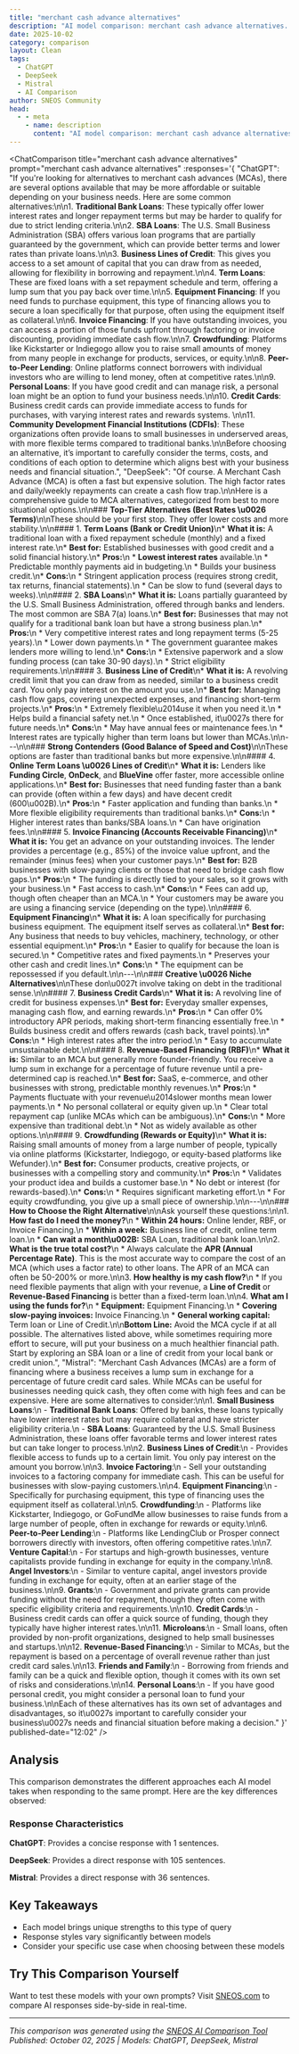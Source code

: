 ```yaml
---
title: "merchant cash advance alternatives"
description: "AI model comparison: merchant cash advance alternatives..."
date: 2025-10-02
category: comparison
layout: Clean
tags:
  - ChatGPT
  - DeepSeek
  - Mistral
  - AI Comparison
author: SNEOS Community
head:
  - - meta
    - name: description
      content: "AI model comparison: merchant cash advance alternatives..."
---
```


<ChatComparison
  title="merchant cash advance alternatives"
  prompt="merchant cash advance alternatives"
  :responses='{
    "ChatGPT": "If you're looking for alternatives to merchant cash advances (MCAs), there are several options available that may be more affordable or suitable depending on your business needs. Here are some common alternatives:\n\n1. **Traditional Bank Loans**: These typically offer lower interest rates and longer repayment terms but may be harder to qualify for due to strict lending criteria.\n\n2. **SBA Loans**: The U.S. Small Business Administration (SBA) offers various loan programs that are partially guaranteed by the government, which can provide better terms and lower rates than private loans.\n\n3. **Business Lines of Credit**: This gives you access to a set amount of capital that you can draw from as needed, allowing for flexibility in borrowing and repayment.\n\n4. **Term Loans**: These are fixed loans with a set repayment schedule and term, offering a lump sum that you pay back over time.\n\n5. **Equipment Financing**: If you need funds to purchase equipment, this type of financing allows you to secure a loan specifically for that purpose, often using the equipment itself as collateral.\n\n6. **Invoice Financing**: If you have outstanding invoices, you can access a portion of those funds upfront through factoring or invoice discounting, providing immediate cash flow.\n\n7. **Crowdfunding**: Platforms like Kickstarter or Indiegogo allow you to raise small amounts of money from many people in exchange for products, services, or equity.\n\n8. **Peer-to-Peer Lending**: Online platforms connect borrowers with individual investors who are willing to lend money, often at competitive rates.\n\n9. **Personal Loans**: If you have good credit and can manage risk, a personal loan might be an option to fund your business needs.\n\n10. **Credit Cards**: Business credit cards can provide immediate access to funds for purchases, with varying interest rates and rewards systems. \n\n11. **Community Development Financial Institutions (CDFIs)**: These organizations often provide loans to small businesses in underserved areas, with more flexible terms compared to traditional banks.\n\nBefore choosing an alternative, it’s important to carefully consider the terms, costs, and conditions of each option to determine which aligns best with your business needs and financial situation.",
    "DeepSeek": "Of course. A Merchant Cash Advance (MCA) is often a fast but expensive solution. The high factor rates and daily/weekly repayments can create a cash flow trap.\n\nHere is a comprehensive guide to MCA alternatives, categorized from best to more situational options.\n\n### **Top-Tier Alternatives (Best Rates \u0026 Terms)**\n\nThese should be your first stop. They offer lower costs and more stability.\n\n#### 1. **Term Loans (Bank or Credit Union)**\n*   **What it is:** A traditional loan with a fixed repayment schedule (monthly) and a fixed interest rate.\n*   **Best for:** Established businesses with good credit and a solid financial history.\n*   **Pros:**\n    *   **Lowest interest rates** available.\n    *   Predictable monthly payments aid in budgeting.\n    *   Builds your business credit.\n*   **Cons:**\n    *   Stringent application process (requires strong credit, tax returns, financial statements).\n    *   Can be slow to fund (several days to weeks).\n\n#### 2. **SBA Loans**\n*   **What it is:** Loans partially guaranteed by the U.S. Small Business Administration, offered through banks and lenders. The most common are SBA 7(a) loans.\n*   **Best for:** Businesses that may not qualify for a traditional bank loan but have a strong business plan.\n*   **Pros:**\n    *   Very competitive interest rates and long repayment terms (5-25 years).\n    *   Lower down payments.\n    *   The government guarantee makes lenders more willing to lend.\n*   **Cons:**\n    *   Extensive paperwork and a slow funding process (can take 30-90 days).\n    *   Strict eligibility requirements.\n\n#### 3. **Business Line of Credit**\n*   **What it is:** A revolving credit limit that you can draw from as needed, similar to a business credit card. You only pay interest on the amount you use.\n*   **Best for:** Managing cash flow gaps, covering unexpected expenses, and financing short-term projects.\n*   **Pros:**\n    *   Extremely flexible\u2014use it when you need it.\n    *   Helps build a financial safety net.\n    *   Once established, it\u0027s there for future needs.\n*   **Cons:**\n    *   May have annual fees or maintenance fees.\n    *   Interest rates are typically higher than term loans but lower than MCAs.\n\n---\n\n### **Strong Contenders (Good Balance of Speed and Cost)**\n\nThese options are faster than traditional banks but more expensive.\n\n#### 4. **Online Term Loans \u0026 Lines of Credit**\n*   **What it is:** Lenders like **Funding Circle**, **OnDeck**, and **BlueVine** offer faster, more accessible online applications.\n*   **Best for:** Businesses that need funding faster than a bank can provide (often within a few days) and have decent credit (600\u002B).\n*   **Pros:**\n    *   Faster application and funding than banks.\n    *   More flexible eligibility requirements than traditional banks.\n*   **Cons:**\n    *   Higher interest rates than banks/SBA loans.\n    *   Can have origination fees.\n\n#### 5. **Invoice Financing (Accounts Receivable Financing)**\n*   **What it is:** You get an advance on your outstanding invoices. The lender provides a percentage (e.g., 85%) of the invoice value upfront, and the remainder (minus fees) when your customer pays.\n*   **Best for:** B2B businesses with slow-paying clients or those that need to bridge cash flow gaps.\n*   **Pros:**\n    *   The funding is directly tied to your sales, so it grows with your business.\n    *   Fast access to cash.\n*   **Cons:**\n    *   Fees can add up, though often cheaper than an MCA.\n    *   Your customers may be aware you are using a financing service (depending on the type).\n\n#### 6. **Equipment Financing**\n*   **What it is:** A loan specifically for purchasing business equipment. The equipment itself serves as collateral.\n*   **Best for:** Any business that needs to buy vehicles, machinery, technology, or other essential equipment.\n*   **Pros:**\n    *   Easier to qualify for because the loan is secured.\n    *   Competitive rates and fixed payments.\n    *   Preserves your other cash and credit lines.\n*   **Cons:**\n    *   The equipment can be repossessed if you default.\n\n---\n\n### **Creative \u0026 Niche Alternatives**\n\nThese don\u0027t involve taking on debt in the traditional sense.\n\n#### 7. **Business Credit Cards**\n*   **What it is:** A revolving line of credit for business expenses.\n*   **Best for:** Everyday smaller expenses, managing cash flow, and earning rewards.\n*   **Pros:**\n    *   Can offer 0% introductory APR periods, making short-term financing essentially free.\n    *   Builds business credit and offers rewards (cash back, travel points).\n*   **Cons:**\n    *   High interest rates after the intro period.\n    *   Easy to accumulate unsustainable debt.\n\n#### 8. **Revenue-Based Financing (RBF)**\n*   **What it is:** Similar to an MCA but generally more founder-friendly. You receive a lump sum in exchange for a percentage of future revenue until a pre-determined cap is reached.\n*   **Best for:** SaaS, e-commerce, and other businesses with strong, predictable monthly revenues.\n*   **Pros:**\n    *   Payments fluctuate with your revenue\u2014slower months mean lower payments.\n    *   No personal collateral or equity given up.\n    *   Clear total repayment cap (unlike MCAs which can be ambiguous).\n*   **Cons:**\n    *   More expensive than traditional debt.\n    *   Not as widely available as other options.\n\n#### 9. **Crowdfunding (Rewards or Equity)**\n*   **What it is:** Raising small amounts of money from a large number of people, typically via online platforms (Kickstarter, Indiegogo, or equity-based platforms like Wefunder).\n*   **Best for:** Consumer products, creative projects, or businesses with a compelling story and community.\n*   **Pros:**\n    *   Validates your product idea and builds a customer base.\n    *   No debt or interest (for rewards-based).\n*   **Cons:**\n    *   Requires significant marketing effort.\n    *   For equity crowdfunding, you give up a small piece of ownership.\n\n---\n\n### **How to Choose the Right Alternative**\n\nAsk yourself these questions:\n\n1.  **How fast do I need the money?**\n    *   **Within 24 hours:** Online lender, RBF, or Invoice Financing.\n    *   **Within a week:** Business line of credit, online term loan.\n    *   **Can wait a month\u002B:** SBA Loan, traditional bank loan.\n\n2.  **What is the true total cost?**\n    *   Always calculate the **APR (Annual Percentage Rate)**. This is the most accurate way to compare the cost of an MCA (which uses a factor rate) to other loans. The APR of an MCA can often be 50-200% or more.\n\n3.  **How healthy is my cash flow?**\n    *   If you need flexible payments that align with your revenue, a **Line of Credit** or **Revenue-Based Financing** is better than a fixed-term loan.\n\n4.  **What am I using the funds for?**\n    *   **Equipment:** Equipment Financing.\n    *   **Covering slow-paying invoices:** Invoice Financing.\n    *   **General working capital:** Term loan or Line of Credit.\n\n**Bottom Line:** Avoid the MCA cycle if at all possible. The alternatives listed above, while sometimes requiring more effort to secure, will put your business on a much healthier financial path. Start by exploring an SBA loan or a line of credit from your local bank or credit union.",
    "Mistral": "Merchant Cash Advances (MCAs) are a form of financing where a business receives a lump sum in exchange for a percentage of future credit card sales. While MCAs can be useful for businesses needing quick cash, they often come with high fees and can be expensive. Here are some alternatives to consider:\n\n1. **Small Business Loans**:\n   - **Traditional Bank Loans**: Offered by banks, these loans typically have lower interest rates but may require collateral and have stricter eligibility criteria.\n   - **SBA Loans**: Guaranteed by the U.S. Small Business Administration, these loans offer favorable terms and lower interest rates but can take longer to process.\n\n2. **Business Lines of Credit**:\n   - Provides flexible access to funds up to a certain limit. You only pay interest on the amount you borrow.\n\n3. **Invoice Factoring**:\n   - Sell your outstanding invoices to a factoring company for immediate cash. This can be useful for businesses with slow-paying customers.\n\n4. **Equipment Financing**:\n   - Specifically for purchasing equipment, this type of financing uses the equipment itself as collateral.\n\n5. **Crowdfunding**:\n   - Platforms like Kickstarter, Indiegogo, or GoFundMe allow businesses to raise funds from a large number of people, often in exchange for rewards or equity.\n\n6. **Peer-to-Peer Lending**:\n   - Platforms like LendingClub or Prosper connect borrowers directly with investors, often offering competitive rates.\n\n7. **Venture Capital**:\n   - For startups and high-growth businesses, venture capitalists provide funding in exchange for equity in the company.\n\n8. **Angel Investors**:\n   - Similar to venture capital, angel investors provide funding in exchange for equity, often at an earlier stage of the business.\n\n9. **Grants**:\n   - Government and private grants can provide funding without the need for repayment, though they often come with specific eligibility criteria and requirements.\n\n10. **Credit Cards**:\n    - Business credit cards can offer a quick source of funding, though they typically have higher interest rates.\n\n11. **Microloans**:\n    - Small loans, often provided by non-profit organizations, designed to help small businesses and startups.\n\n12. **Revenue-Based Financing**:\n    - Similar to MCAs, but the repayment is based on a percentage of overall revenue rather than just credit card sales.\n\n13. **Friends and Family**:\n    - Borrowing from friends and family can be a quick and flexible option, though it comes with its own set of risks and considerations.\n\n14. **Personal Loans**:\n    - If you have good personal credit, you might consider a personal loan to fund your business.\n\nEach of these alternatives has its own set of advantages and disadvantages, so it\u0027s important to carefully consider your business\u0027s needs and financial situation before making a decision."
  }'
  published-date="12:02"
/>

## Analysis

This comparison demonstrates the different approaches each AI model takes when responding to the same prompt. Here are the key differences observed:

### Response Characteristics

**ChatGPT**: Provides a concise response with 1 sentences. 

**DeepSeek**: Provides a direct response with 105 sentences. 

**Mistral**: Provides a direct response with 36 sentences. 

## Key Takeaways

- Each model brings unique strengths to this type of query
- Response styles vary significantly between models
- Consider your specific use case when choosing between these models

## Try This Comparison Yourself

Want to test these models with your own prompts? Visit [SNEOS.com](https://sneos.com) to compare AI responses side-by-side in real-time.

---

*This comparison was generated using the [SNEOS AI Comparison Tool](https://sneos.com)*
*Published: October 02, 2025 | Models: ChatGPT, DeepSeek, Mistral*
